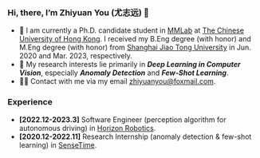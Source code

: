 ### Hi, there, I’m Zhiyuan You (尤志远) 👋

- 🔭 I am currently a Ph.D. candidate student in [MMLab](https://mmlab.ie.cuhk.edu.hk/) at [The Chinese University of Hong Kong](https://cuhk.edu.hk/english/index.html). I received my B.Eng degree (with honor) and M.Eng degree (with honor) from [Shanghai Jiao Tong University](https://en.sjtu.edu.cn/) in Jun. 2020 and Mar. 2023, respectively.
- 🤔 My research interests lie primarily in ***Deep Learning in Computer Vision***, especially ***Anomaly Detection*** and ***Few-Shot Learning***.
- 🤝🏻 Contact with me via my email zhiyuanyou@foxmail.com.

### Experience

- **[2022.12-2023.3]** Software Engineer (perception algorithm for autonomous driving) in [Horizon Robotics](https://en.horizon.ai/).
- **[2020.12-2022.11]** Research Internship (anomaly detection & few-shot learning) in [SenseTime](https://www.sensetime.com/en).

<!---
zhiyuanyou/zhiyuanyou is a ✨ special ✨ repository because its `README.md` (this file) appears on your GitHub profile.
You can click the Preview link to take a look at your changes.
--->
